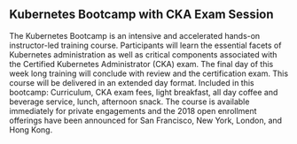 ## Kubernetes Bootcamp with CKA Exam Session

The Kubernetes Bootcamp is an intensive and accelerated hands-on instructor-led training course.  Participants will learn the essential facets of Kubernetes administration as well as critical components associated with the Certified Kubernetes Administrator (CKA) exam. The final day of this week long training will conclude with review and the certification exam.  This course will be delivered in an extended day format.  Included in this bootcamp: Curriculum, CKA exam fees, light breakfast, all day coffee and beverage service, lunch, afternoon snack. The course is available immediately for private engagements and the 2018 open enrollment offerings have been announced for San Francisco, New York, London, and Hong Kong.
